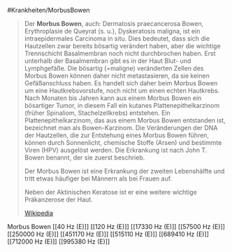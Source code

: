 #Krankheiten/MorbusBowen

> Der **Morbus Bowen**, auch: Dermatosis praecancerosa Bowen, Erythroplasie de Queyrat (s. u.), Dyskeratosis maligna, ist ein intraepidermales Carcinoma in situ. Dies bedeutet, dass sich die Hautzellen zwar bereits bösartig verändert haben, aber die wichtige Trennschicht Basalmembran noch nicht durchbrochen haben. Erst unterhalb der Basalmembran gibt es in der Haut Blut- und Lymphgefäße. Die bösartig (=maligne) veränderten Zellen des Morbus Bowen können daher nicht metastasieren, da sie keinen Gefäßanschluss haben. Es handelt sich daher beim Morbus Bowen um eine Hautkrebsvorstufe, noch nicht um einen echten Hautkrebs. Nach Monaten bis Jahren kann aus einem Morbus Bowen ein bösartiger Tumor, in diesem Fall ein kutanes  Plattenepithelkarzinom (früher Spinaliom, Stachelzellkrebs) entstehen. Ein Plattenepithelkarzinom, das aus einem Morbus Bowen entstanden ist, bezeichnet man als Bowen-Karzinom. Die Veränderungen der DNA der Hautzellen, die zur Entstehung eines Morbus Bowen führen, können durch Sonnenlicht, chemische Stoffe (Arsen) und bestimmte Viren (HPV) ausgelöst werden. Die Erkrankung ist nach John T. Bowen benannt, der sie zuerst beschrieb.
>
> Der Morbus Bowen ist eine Erkrankung der zweiten Lebenshälfte und tritt etwas häufiger bei Männern als bei Frauen auf.
>
> Neben der Aktinischen Keratose ist er eine weitere wichtige Präkanzerose der Haut.
>
> [Wikipedia](https://de.wikipedia.org/wiki/Morbus%20Bowen)

Morbus Bowen
[[40 Hz (E)]]
[[120 Hz (E)]]
[[17330 Hz (E)]]
[[57500 Hz (E)]]
[[250000 Hz (E)]]
[[451170 Hz (E)]]
[[515110 Hz (E)]]
[[689410 Hz (E)]]
[[712000 Hz (E)]]
[[995380 Hz (E)]]